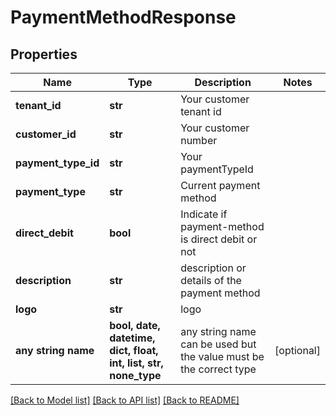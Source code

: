 # PaymentMethodResponse


## Properties
Name | Type | Description | Notes
------------ | ------------- | ------------- | -------------
**tenant_id** | **str** | Your customer tenant id | 
**customer_id** | **str** | Your customer number | 
**payment_type_id** | **str** | Your paymentTypeId | 
**payment_type** | **str** | Current payment method | 
**direct_debit** | **bool** | Indicate if payment-method is direct debit or not | 
**description** | **str** | description or details of the payment method | 
**logo** | **str** | logo | 
**any string name** | **bool, date, datetime, dict, float, int, list, str, none_type** | any string name can be used but the value must be the correct type | [optional]

[[Back to Model list]](../README.md#documentation-for-models) [[Back to API list]](../README.md#documentation-for-api-endpoints) [[Back to README]](../README.md)


